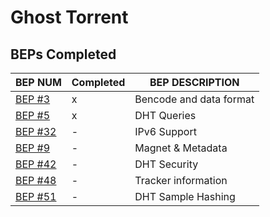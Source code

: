 Ghost Torrent
=====

BEPs Completed
-----

| BEP NUM |Completed | BEP DESCRIPTION |
| ---     | ---      | ---             |
| [BEP #3](http://bittorrent.org/beps/bep_0003.html) | x | Bencode and data format |
| [BEP #5](http://bittorrent.org/beps/bep_0005.html) | x | DHT Queries |
| [BEP #32](http://bittorrent.org/beps/bep_0032.html) | - | IPv6 Support |
| [BEP #9](http://bittorrent.org/beps/bep_0009.html) | - | Magnet & Metadata |
| [BEP #42](http://bittorrent.org/beps/bep_0042.html) | - | DHT Security |
| [BEP #48](http://bittorrent.org/beps/bep_0048.html) | - | Tracker information |
| [BEP #51](http://bittorrent.org/beps/bep_0051.html) | - | DHT Sample Hashing |

